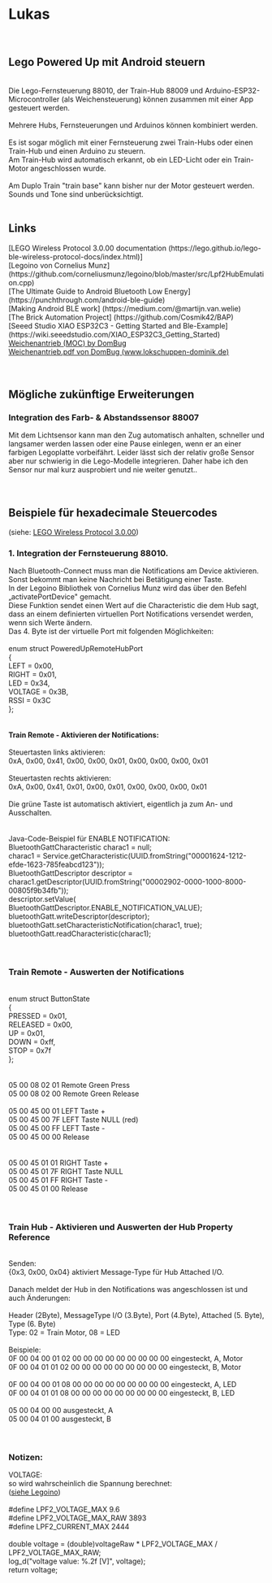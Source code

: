 <H1>Lukas</H1>
<br>
<H2> Lego Powered Up mit Android steuern</H2>
<br>
Die Lego-Fernsteuerung 88010, der Train-Hub 88009 und Arduino-ESP32-Microcontroller (als Weichensteuerung) können zusammen mit einer App gesteuert werden.<br>
<br>
Mehrere Hubs, Fernsteuerungen und Arduinos können kombiniert werden.<br>
<br>
Es ist sogar möglich mit einer Fernsteuerung zwei Train-Hubs oder einen Train-Hub und einen Arduino zu steuern.<br>
Am Train-Hub wird automatisch erkannt, ob ein LED-Licht oder ein Train-Motor angeschlossen wurde.<br>
<br>
Am Duplo Train "train base" kann bisher nur der Motor gesteuert werden.<br>
Sounds und Tone sind unberücksichtigt.
<br>
<br>
<H2> Links</H2>
[LEGO Wireless Protocol 3.0.00 documentation (https://lego.github.io/lego-ble-wireless-protocol-docs/index.html)]<br>
[Legoino von Cornelius Munz] (https://github.com/corneliusmunz/legoino/blob/master/src/Lpf2HubEmulation.cpp)<br>
[The Ultimate Guide to Android Bluetooth Low Energy] (https://punchthrough.com/android-ble-guide)<br>
[Making Android BLE work] (https://medium.com/@martijn.van.welie)<br>
[The Brick Automation Project] (https://github.com/Cosmik42/BAP)<br>
[Seeed Studio XIAO ESP32C3 - Getting Started and Ble-Example] (https://wiki.seeedstudio.com/XIAO_ESP32C3_Getting_Started)<br>
<A HREF="https://rebrickable.com/mocs/MOC-81350/DomBug/railway-electric-point-machine-with-a-china-servo" target="_blank">Weichenantrieb (MOC) by DomBug</A><br>
<A HREF="https://rebrickable.com/users/Rebrickable/mocs/purchases/download/0/82990/c341ec473cedcb3e6f8cb6a10d253aa2472d6cd28e1239c5a636bb22a6edaaaa/?expire=1675114402" target="_blank">Weichenantrieb.pdf von DomBug (www.lokschuppen-dominik.de)</A><br>
<br>
<br>


<H2>Mögliche zukünftige Erweiterungen</H2>
<H3>Integration des Farb- & Abstandssensor 88007</H3>
Mit dem Lichtsensor kann man den Zug automatisch anhalten, schneller und langsamer werden lassen oder eine Pause einlegen, wenn er an einer farbigen Legoplatte vorbeifährt.
Leider lässt sich der relativ große Sensor aber nur schwierig in die Lego-Modelle integrieren. Daher habe ich den Sensor nur mal kurz ausprobiert und nie weiter genutzt..<br>
<br>
<br>
<H2>Beispiele für hexadecimale Steuercodes</H2>
(siehe: <A HREF="https://lego.github.io/lego-ble-wireless-protocol-docs/index.html" target="_blank">LEGO Wireless Protocol 3.0.00</a>)<br>
<H3>1. Integration der Fernsteuerung 88010.<br></H3>
Nach Bluetooth-Connect muss man die Notifications am Device aktivieren. Sonst bekommt man keine Nachricht bei Betätigung einer Taste.<br>
In der Legoino Bibliothek von Cornelius Munz wird das über den Befehl „activatePortDevice" gemacht.<br> 
Diese Funktion sendet einen Wert auf die Characteristic die dem Hub sagt, dass an einem definierten virtuellen Port Notifications versendet werden, wenn sich Werte ändern.
<br>
Das 4. Byte ist der virtuelle Port mit folgenden Möglichkeiten:<br>
<br>
enum struct PoweredUpRemoteHubPort<br>
{<br>
  LEFT = 0x00,<br>
  RIGHT = 0x01,<br>
  LED = 0x34,<br>
  VOLTAGE = 0x3B,<br>
  RSSI = 0x3C<br>
};<br>
<br>
<br>
<b>Train Remote - Aktivieren der Notifications:</b><br>
<br>
Steuertasten links aktivieren:<br>
0xA, 0x00, 0x41, 0x00, 0x00, 0x01, 0x00, 0x00, 0x00, 0x01<br>
<br>
Steuertasten rechts aktivieren:<br>
0xA, 0x00, 0x41, 0x01, 0x00, 0x01, 0x00, 0x00, 0x00, 0x01<br>
<br>
Die grüne Taste ist automatisch aktiviert, eigentlich ja zum An- und Ausschalten.<br>
<br>
<br>
Java-Code-Beispiel für ENABLE NOTIFICATION:<br>
BluetoothGattCharacteristic charac1 = null;<br>
charac1 = Service.getCharacteristic(UUID.fromString("00001624-1212-efde-1623-785feabcd123"));<br>
BluetoothGattDescriptor descriptor = charac1.getDescriptor(UUID.fromString("00002902-0000-1000-8000-00805f9b34fb"));<br>
descriptor.setValue( BluetoothGattDescriptor.ENABLE_NOTIFICATION_VALUE);<br>
bluetoothGatt.writeDescriptor(descriptor);<br>
bluetoothGatt.setCharacteristicNotification(charac1, true);<br>
bluetoothGatt.readCharacteristic(charac1);<br>
<br>
<br>
<H3>Train Remote - Auswerten der Notifications</H3>
<br>
enum struct ButtonState<br>
{<br>
  PRESSED = 0x01,<br>
  RELEASED = 0x00,<br>
  UP = 0x01,<br>
  DOWN = 0xff,<br>
  STOP = 0x7f<br>
};<br>
<br>
<br>
05 00 08 02 01   Remote Green Press<br>
05 00 08 02 00  Remote Green Release<br>
<br>
05 00 45 00 01	LEFT Taste +<br>
05 00 45 00 7F	LEFT Taste NULL (red)<br>
05 00 45 00 FF	LEFT Taste -<br>
05 00 45 00 00	Release<br>
<br>
<br>
05 00 45 01 01	RIGHT Taste +<br>
05 00 45 01 7F	RIGHT Taste NULL<br>
05 00 45 01 FF	RIGHT Taste -<br>
05 00 45 01 00	Release<br>
<br>
<br>

<H3>Train Hub - Aktivieren und Auswerten der Hub Property Reference</H3>
<br>
Senden:<br>
{0x3, 0x00, 0x04}  aktiviert Message-Type für Hub Attached I/O.<br>
<br>
Danach meldet der Hub in den Notifications was angeschlossen ist und auch Änderungen:<br>
<br>
Header (2Byte), MessageType I/O (3.Byte), Port (4.Byte), Attached (5. Byte), Type (6. Byte)<br>
Type: 02 = Train Motor, 08 = LED<br>
<br>
Beispiele:<br>
0F 00 04 00 01 02 00 00 00 00 00 00 00 00 00  eingesteckt, A, Motor<br>
0F 00 04 01 01 02 00 00 00 00 00 00 00 00 00  eingesteckt, B, Motor<br>
<br>
0F 00 04 00 01 08 00 00 00 00 00 00 00 00 00  eingesteckt, A, LED<br>
0F 00 04 01 01 08 00 00 00 00 00 00 00 00 00  eingesteckt, B, LED<br>
<br>
05 00 04 00 00                                ausgesteckt, A<br>
05 00 04 01 00                                ausgesteckt, B<br>
<br>
<br>
<H3>Notizen:<br></H3>
VOLTAGE:<br>
so wird wahrscheinlich die Spannung berechnet:<br>
(<A HREF="https://github.com/corneliusmunz/legoino/blob/master/src/Lpf2Hub.cpp" target="_blank">siehe Legoino</a>)<br>
  <br>
#define LPF2_VOLTAGE_MAX 9.6<br>
#define LPF2_VOLTAGE_MAX_RAW 3893<br>
#define LPF2_CURRENT_MAX 2444<br>
<br>
double voltage = (double)voltageRaw * LPF2_VOLTAGE_MAX / LPF2_VOLTAGE_MAX_RAW;<br>
   log_d("voltage value: %.2f [V]", voltage);<br>
   return voltage;<br>
